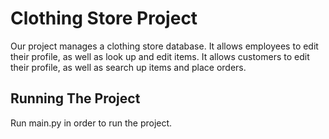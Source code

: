 # Clothing Store Project

Our project manages a clothing store database. It allows employees to edit their profile, as well as look up and edit items. It allows customers to edit their profile, as well as search up items and place orders.

## Running The Project

Run main.py in order to run the project.